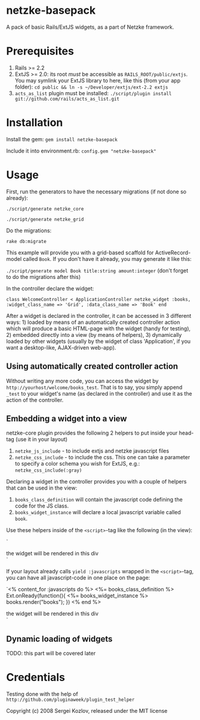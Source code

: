 # netzke-basepack
A pack of basic Rails/ExtJS widgets, as a part of Netzke framework.

# Prerequisites
1. Rails >= 2.2
2. ExtJS >= 2.0: its root *must* be accessible as `RAILS_ROOT/public/extjs`. You may symlink your ExtJS library to here, like this (from your app folder): `cd public && ln -s ~/Developer/extjs/ext-2.2 extjs`
3. `acts_as_list` plugin must be installed: `./script/plugin install git://github.com/rails/acts_as_list.git`

# Installation
Install the gem:
`gem install netzke-basepack`

Include it into environment.rb:
`config.gem "netzke-basepack"`

# Usage
First, run the generators to have the necessary migrations (if not done so already):

`./script/generate netzke_core`

`./script/generate netzke_grid`

Do the migrations:

`rake db:migrate`

This example will provide you with a grid-based scaffold for ActiveRecord-model called `Book`. If you don't have it already, you may generate it like this:

`./script/generate model Book title:string amount:integer`
(don't forget to do the migrations after this)

In the controller declare the widget:

`class WelcomeController < ApplicationController
  netzke_widget :books, :widget_class_name => 'Grid', :data_class_name => 'Book'
end`

After a widget is declared in the controller, it can be accessed in 3 different ways: 1) loaded by means of an automatically created controller action which will produce a basic HTML-page with the widget (handy for testing), 2) embedded directly into a view (by means of helpers), 3) dynamically loaded by other widgets (usually by the widget of class 'Application', if you want a desktop-like, AJAX-driven web-app).

## Using automatically created controller action
Without writing any more code, you can access the widget by `http://yourhost/welcome/books_test`. That is to say, you simply append `_test` to your widget's name (as declared in the controller) and use it as the action of the controller.

## Embedding a widget into a view
netzke-core plugin provides the following 2 helpers to put inside your head-tag (use it in your layout)

1. `netzke_js_include` - to include extjs and netzke javascript files
2. `netzke_css_include` - to include the css. This one can take a parameter to specify a color schema you wish for ExtJS, e.g.: `netzke_css_include(:gray)`

Declaring a widget in the controller provides you with a couple of helpers that can be used in the view:

1. `books_class_definition` will contain the javascript code defining the code for the JS class.
2. `books_widget_instance` will declare a local javascript variable called `book`.

Use these helpers inside of the `<script>`-tag like the following (in the view):
	
`<script type="text/javascript" charset="utf-8">
<%= books_class_definition %>
Ext.onReady(function(){
	<%= books_widget_instance %>
	books.render("books");
})
</script>
<div id="books">the widget will be rendered in this div</div>`

If your layout already calls `yield :javascripts` wrapped in the `<script>`-tag, you can have all javascript-code in one place on the page:

`<% content_for :javascripts do %>
<%= books_class_definition %>
Ext.onReady(function(){
	<%= books_widget_instance %>
	books.render("books");
})
<% end %>
<!-- some HTML... -->
<div id="books">the widget will be rendered in this div</div>`

## Dynamic loading of widgets
TODO: this part will be covered later

# Credentials
Testing done with the help of `http://github.com/pluginaweek/plugin_test_helper`

Copyright (c) 2008 Sergei Kozlov, released under the MIT license
